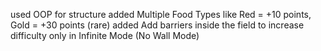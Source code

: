 used OOP for structure
added Multiple Food Types like Red = +10 points, Gold = +30 points (rare)
added Add barriers inside the field to increase difficulty only in Infinite Mode (No Wall Mode)
